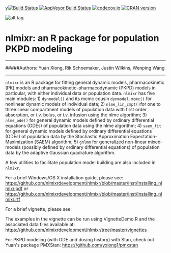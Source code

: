 y[![Build Status](https://travis-ci.org/mattfidler/nlmixr.svg?branch=master)](https://travis-ci.org/mattfidler/nlmixr)
[![AppVeyor Build Status](https://ci.appveyor.com/api/projects/status/github/mattfidler/nlmixr?branch=master&svg=true)](https://ci.appveyor.com/project/mattfidler/nlmixr)
[![codecov.io](https://codecov.io/github/mattfidler/nlmixr/coverage.svg?branch=master)](https://codecov.io/github/mattfidler/nlmixr?branch=master)
[![CRAN version](http://www.r-pkg.org/badges/version/nlmixr)](https://cran.r-project.org/package=nlmixr)

![alt tag](https://github.com/nlmixrdevelopment/nlmixr/blob/master/logo.png)

# nlmixr: an R package for population PKPD modeling
***  

#####Authors: Yuan Xiong, Rik Schoemaker, Justin Wilkins, Wenping Wang

***
`nlmixr` is an R package for fitting general dynamic models, pharmacokinetic (PK) models and pharmacokinetic-pharmacodynamic (PKPD) models in particular, with either individual data or population data. `nlmixr` has five main modules:  1) `dynmodel()` and its mcmc cousin `dynmodel.mcmc()` for nonlinear dynamic models of individual data; 2) `nlme_lin_cmpt()`for one to three linear compartment models of population data with first order absorption, or i.v. bolus, or i.v. infusion using the nlme algorithm; 3) `nlme_ode()` for general dynamic models defined by ordinary differential equations (ODEs) of population data using the nlme algorithm; 4) `saem_fit` for general dynamic models defined by ordinary differential equations (ODEs) of population data by the Stochastic Approximation Expectation-Maximization (SAEM) algorithm;  5) `gnlmm` for generalized non-linear mixed-models (possibly defined by ordinary differential equations) of population data by the adaptive Gaussian quadrature algorithm.

A few utilities to facilitate population model building are also included in `nlmixr`.

For a brief Windows/OS X installation guide, please see: https://github.com/nlmixrdevelopment/nlmixr/blob/master/inst/Installing_nlmixr.pdf or  https://github.com/nlmixrdevelopment/nlmixr/blob/master/inst/Installing_nlmixr.rtf

For a brief vignette, please see:




The examples in the vignette can be run using VignetteDemo.R and the associated data files available at:
https://github.com/nlmixrdevelopment/nlmixr/tree/master/vignettes

For PKPD modeling (with ODE and dosing history) with Stan, check out Yuan's package PMXStan: https://github.com/yxiong1/pmxstan
